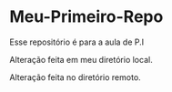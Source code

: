 # Meu-Primeiro-Repo
Esse repositório é para a aula de P.I

Alteração feita em meu diretório local.

Alteração feita no diretório remoto.
